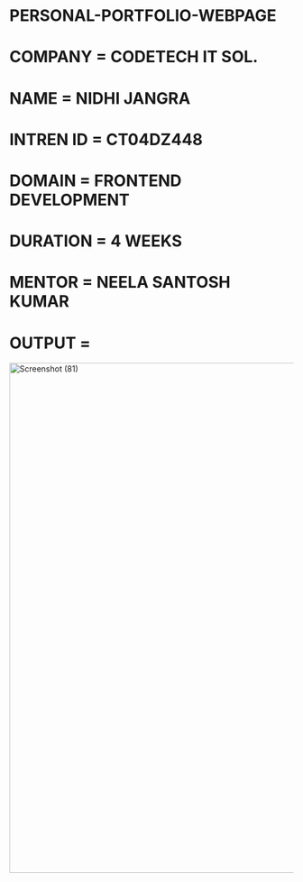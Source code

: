 # PERSONAL-PORTFOLIO-WEBPAGE
# COMPANY = CODETECH IT SOL. 
# NAME = NIDHI JANGRA
# INTREN ID = CT04DZ448
# DOMAIN = FRONTEND DEVELOPMENT
# DURATION = 4 WEEKS
# MENTOR = NEELA SANTOSH KUMAR
# OUTPUT = 
<img width="1920" height="905" alt="Screenshot (81)" src="https://github.com/user-attachments/assets/49b34b7c-8586-4202-8da8-18a197960a8c" />
